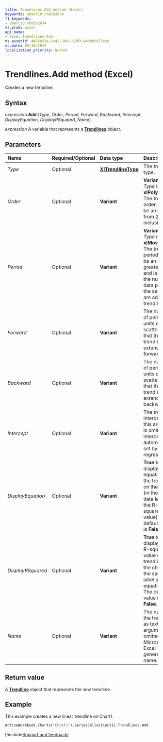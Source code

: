 ```yaml
---
title: Trendlines.Add method (Excel)
keywords: vbaxl10.chm592074
f1_keywords:
- vbaxl10.chm592074
ms.prod: excel
api_name:
- Excel.Trendlines.Add
ms.assetid: 4d86029e-3c42-2d81-69d3-94d8dc072ccd
ms.date: 05/18/2019
localization_priority: Normal
---
```



# Trendlines.Add method (Excel)

Creates a new trendline.


## Syntax

_expression_.**Add** (_Type_, _Order_, _Period_, _Forward_, _Backward_, _Intercept_, _DisplayEquation_, _DisplayRSquared_, _Name_)

_expression_ A variable that represents a **[Trendlines](Excel.Trendlines(object).md)** object.


## Parameters

|Name|Required/Optional|Data type|Description|
|:-----|:-----|:-----|:-----|
| _Type_|Optional| **[XlTrendlineType](Excel.XlTrendlineType.md)**|The trendline type.|
| _Order_|Optional| **Variant**| **Variant** if _Type_ is **xlPolynomial**. The trendline order. Must be an integer from 2 to 6, inclusive.|
| _Period_|Optional| **Variant**|**Variant** if _Type_ is **xlMovingAvg**. The trendline period. Must be an integer greater than 1 and less than the number of data points in the series you are adding a trendline to.|
| _Forward_|Optional| **Variant**|The number of periods (or units on a scatter chart) that the trendline extends forward.|
| _Backward_|Optional| **Variant**|The number of periods (or units on a scatter chart) that the trendline extends backward.|
| _Intercept_|Optional| **Variant**|The trendline intercept. If this argument is omitted, the intercept is automatically set by the regression.|
| _DisplayEquation_|Optional| **Variant**| **True** to display the equation of the trendline on the chart (in the same data label as the R-squared value). The default value is **False**.|
| _DisplayRSquared_|Optional| **Variant**| **True** to display the R-squared value of the trendline on the chart (in the same data label as the equation). The default value is **False**.|
| _Name_|Optional| **Variant**|The name of the trendline as text. If this argument is omitted, Microsoft Excel generates a name.|

## Return value

A **[Trendline](Excel.Trendline(object).md)** object that represents the new trendline.


## Example

This example creates a new linear trendline on Chart1.

```vb
ActiveWorkbook.Charts("Chart1").SeriesCollection(1).Trendlines.Add
```



[!include[Support and feedback](~/includes/feedback-boilerplate.md)]
